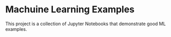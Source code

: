 # Machuine Learning Examples
 
 This project is a collection of Jupyter Notebooks that demonstrate good ML examples.
